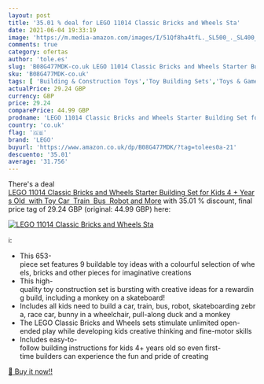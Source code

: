 ```yaml
---
layout: post
title: '35.01 % deal for LEGO 11014 Classic Bricks and Wheels Sta'
date: 2021-06-04 19:33:19
image: 'https://m.media-amazon.com/images/I/51Qf8ha4tfL._SL500_._SL400_.jpg'
comments: true
category: ofertas
author: 'tole.es'
slug: 'B08G477MDK-co.uk LEGO 11014 Classic Bricks and Wheels Starter Building...'
sku: 'B08G477MDK-co.uk'
tags: [ 'Building & Construction Toys','Toy Building Sets','Toys & Games','Toys Store','lego', ]
actualPrice: 29.24 GBP
currency: GBP
price: 29.24
comparePrice: 44.99 GBP
prodname: 'LEGO 11014 Classic Bricks and Wheels Starter Building Set for Kids 4 + Years Old  with Toy Car  Train  Bus  Robot and More'
country: 'co.uk'
flag: '🇬🇧'
brand: 'LEGO'
buyurl: 'https://www.amazon.co.uk/dp/B08G477MDK/?tag=tolees0a-21'
descuento: '35.01'
average: '31.756'
---
```


There's a deal [LEGO 11014 Classic Bricks and Wheels Starter Building Set for Kids 4 + Years Old  with Toy Car  Train  Bus  Robot and More](https://www.amazon.co.uk/dp/B08G477MDK/?tag=tolees0a-21)  with  35.01 % discount, final price tag of  29.24 GBP (original: 44.99 GBP) here:

[![LEGO 11014 Classic Bricks and Wheels Sta](https://m.media-amazon.com/images/I/51Qf8ha4tfL._SL500_._SL400_.jpg)](https://www.amazon.co.uk/dp/B08G477MDK/?tag=tolees0a-21)

ℹ️:

- This 653-piece set features 9 buildable toy ideas with a colourful selection of wheels, bricks and other pieces for imaginative creations
- This high-quality toy construction set is bursting with creative ideas for a rewarding build, including a monkey on a skateboard!
- Includes all kids need to build a car, train, bus, robot, skateboarding zebra, race car, bunny in a wheelchair, pull-along duck and a monkey
- The LEGO Classic Bricks and Wheels sets stimulate unlimited open-ended play while developing kids creative thinking and fine-motor skills
- Includes easy-to-follow building instructions for kids 4+ years old so even first-time builders can experience the fun and pride of creating

[🛒 Buy it now!!](https://www.amazon.co.uk/dp/B08G477MDK/?tag=tolees0a-21)
